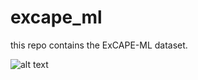 # excape_ml

this repo contains the ExCAPE-ML dataset.

![alt text](https://github.com/NoeSturm/excape_ml/tree/master/docs/nested_cv_workflow.tif)
